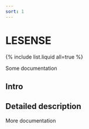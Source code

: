 ```yaml
---
sort: 1
---
```


# LESENSE

{% include list.liquid all=true %}

Some documentation

## Intro ##

## Detailed description ##

More documentation
